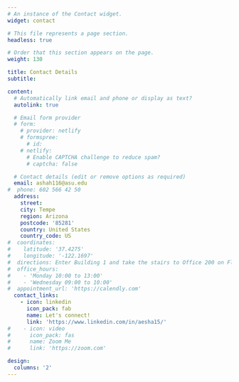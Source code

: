 ```yaml
---
# An instance of the Contact widget.
widget: contact

# This file represents a page section.
headless: true

# Order that this section appears on the page.
weight: 130

title: Contact Details
subtitle:

content:
  # Automatically link email and phone or display as text?
  autolink: true

  # Email form provider
  # form:
    # provider: netlify
    # formspree:
      # id:
    # netlify:
      # Enable CAPTCHA challenge to reduce spam?
      # captcha: false

  # Contact details (edit or remove options as required)
  email: ashah116@asu.edu
#  phone: 602 566 42 50
  address:
    street: 
    city: Tempe
    region: Arizona
    postcode: '85281'
    country: United States
    country_code: US
#  coordinates:
#    latitude: '37.4275'
#    longitude: '-122.1697'
#  directions: Enter Building 1 and take the stairs to Office 200 on Floor 2
#  office_hours:
#    - 'Monday 10:00 to 13:00'
#    - 'Wednesday 09:00 to 10:00'
#  appointment_url: 'https://calendly.com'
  contact_links:
    - icon: linkedin
      icon_pack: fab
      name: Let's connect!
      link: 'https://www.linkedin.com/in/aesha15/'
#    - icon: video
#      icon_pack: fas
#      name: Zoom Me
#      link: 'https://zoom.com'

design:
  columns: '2'
---
```


